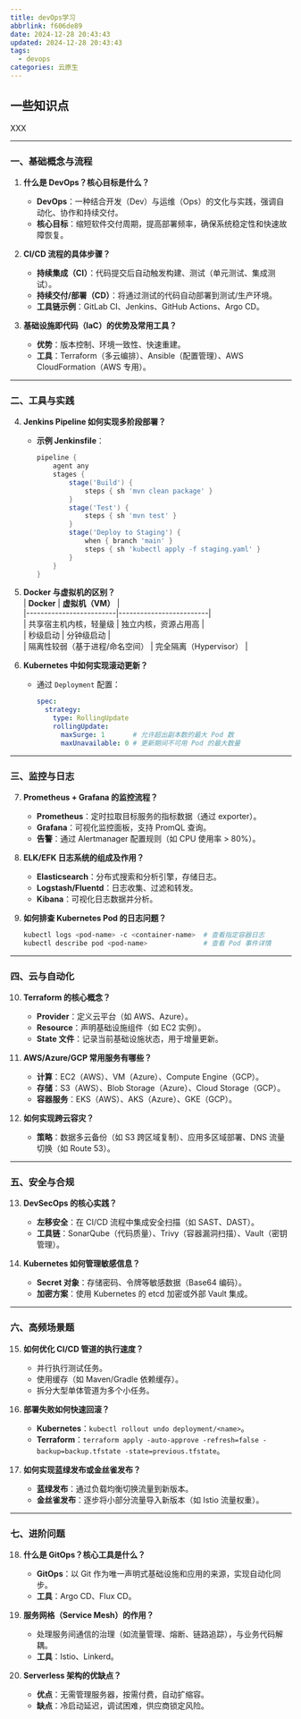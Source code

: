 ```yaml
---
title: devOps学习
abbrlink: f606de89
date: 2024-12-28 20:43:43
updated: 2024-12-28 20:43:43
tags:
  - devops
categories: 云原生
---
```




## 一些知识点
XXX

<!-- more -->


---

### **一、基础概念与流程**
1. **什么是 DevOps？核心目标是什么？**  
   - **DevOps**：一种结合开发（Dev）与运维（Ops）的文化与实践，强调自动化、协作和持续交付。  
   - **核心目标**：缩短软件交付周期，提高部署频率，确保系统稳定性和快速故障恢复。

2. **CI/CD 流程的具体步骤？**  
   - **持续集成（CI）**：代码提交后自动触发构建、测试（单元测试、集成测试）。  
   - **持续交付/部署（CD）**：将通过测试的代码自动部署到测试/生产环境。  
   - **工具链示例**：GitLab CI、Jenkins、GitHub Actions、Argo CD。

3. **基础设施即代码（IaC）的优势及常用工具？**  
   - **优势**：版本控制、环境一致性、快速重建。  
   - **工具**：Terraform（多云编排）、Ansible（配置管理）、AWS CloudFormation（AWS 专用）。

---

### **二、工具与实践**
4. **Jenkins Pipeline 如何实现多阶段部署？**  
   - **示例 Jenkinsfile**：  
     ```groovy
     pipeline {
         agent any
         stages {
             stage('Build') {
                 steps { sh 'mvn clean package' }
             }
             stage('Test') {
                 steps { sh 'mvn test' }
             }
             stage('Deploy to Staging') {
                 when { branch 'main' }
                 steps { sh 'kubectl apply -f staging.yaml' }
             }
         }
     }
     ```

5. **Docker 与虚拟机的区别？**  
   | **Docker**               | **虚拟机（VM）**          |  
   |-------------------------|-------------------------|  
   | 共享宿主机内核，轻量级         | 独立内核，资源占用高          |  
   | 秒级启动                  | 分钟级启动                |  
   | 隔离性较弱（基于进程/命名空间）  | 完全隔离（Hypervisor）      |  

6. **Kubernetes 中如何实现滚动更新？**  
   - 通过 `Deployment` 配置：  
     ```yaml
     spec:
       strategy:
         type: RollingUpdate
         rollingUpdate:
           maxSurge: 1       # 允许超出副本数的最大 Pod 数
           maxUnavailable: 0 # 更新期间不可用 Pod 的最大数量
     ```

---

### **三、监控与日志**
7. **Prometheus + Grafana 的监控流程？**  
   - **Prometheus**：定时拉取目标服务的指标数据（通过 exporter）。  
   - **Grafana**：可视化监控面板，支持 PromQL 查询。  
   - **告警**：通过 Alertmanager 配置规则（如 CPU 使用率 > 80%）。

8. **ELK/EFK 日志系统的组成及作用？**  
   - **Elasticsearch**：分布式搜索和分析引擎，存储日志。  
   - **Logstash/Fluentd**：日志收集、过滤和转发。  
   - **Kibana**：可视化日志数据并分析。

9. **如何排查 Kubernetes Pod 的日志问题？**  
   ```bash
   kubectl logs <pod-name> -c <container-name>  # 查看指定容器日志
   kubectl describe pod <pod-name>              # 查看 Pod 事件详情
   ```

---

### **四、云与自动化**
10. **Terraform 的核心概念？**  
    - **Provider**：定义云平台（如 AWS、Azure）。  
    - **Resource**：声明基础设施组件（如 EC2 实例）。  
    - **State 文件**：记录当前基础设施状态，用于增量更新。  

11. **AWS/Azure/GCP 常用服务有哪些？**  
    - **计算**：EC2（AWS）、VM（Azure）、Compute Engine（GCP）。  
    - **存储**：S3（AWS）、Blob Storage（Azure）、Cloud Storage（GCP）。  
    - **容器服务**：EKS（AWS）、AKS（Azure）、GKE（GCP）。  

12. **如何实现跨云容灾？**  
    - **策略**：数据多云备份（如 S3 跨区域复制）、应用多区域部署、DNS 流量切换（如 Route 53）。  

---

### **五、安全与合规**
13. **DevSecOps 的核心实践？**  
    - **左移安全**：在 CI/CD 流程中集成安全扫描（如 SAST、DAST）。  
    - **工具链**：SonarQube（代码质量）、Trivy（容器漏洞扫描）、Vault（密钥管理）。  

14. **Kubernetes 如何管理敏感信息？**  
    - **Secret 对象**：存储密码、令牌等敏感数据（Base64 编码）。  
    - **加密方案**：使用 Kubernetes 的 etcd 加密或外部 Vault 集成。  

---

### **六、高频场景题**
15. **如何优化 CI/CD 管道的执行速度？**  
    - 并行执行测试任务。  
    - 使用缓存（如 Maven/Gradle 依赖缓存）。  
    - 拆分大型单体管道为多个小任务。  

16. **部署失败如何快速回滚？**  
    - **Kubernetes**：`kubectl rollout undo deployment/<name>`。  
    - **Terraform**：`terraform apply -auto-approve -refresh=false -backup=backup.tfstate -state=previous.tfstate`。  

17. **如何实现蓝绿发布或金丝雀发布？**  
    - **蓝绿发布**：通过负载均衡切换流量到新版本。  
    - **金丝雀发布**：逐步将小部分流量导入新版本（如 Istio 流量权重）。  

---

### **七、进阶问题**
18. **什么是 GitOps？核心工具是什么？**  
    - **GitOps**：以 Git 作为唯一声明式基础设施和应用的来源，实现自动化同步。  
    - **工具**：Argo CD、Flux CD。  

19. **服务网格（Service Mesh）的作用？**  
    - 处理服务间通信的治理（如流量管理、熔断、链路追踪），与业务代码解耦。  
    - **工具**：Istio、Linkerd。  

20. **Serverless 架构的优缺点？**  
    - **优点**：无需管理服务器，按需付费，自动扩缩容。  
    - **缺点**：冷启动延迟，调试困难，供应商锁定风险。  

